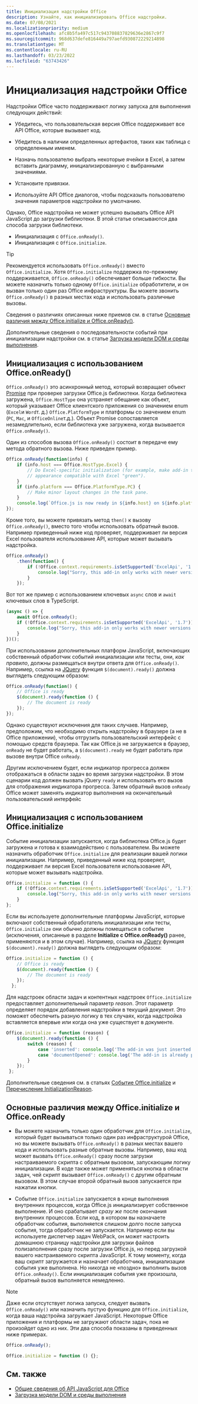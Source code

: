 ```yaml
---
title: Инициализация надстройки Office
description: Узнайте, как инициализировать Office надстройки.
ms.date: 07/08/2021
ms.localizationpriority: medium
ms.openlocfilehash: afc8b5fa497c517c943708837829636e2867c9f7
ms.sourcegitcommit: 968d637defe816449a797aefd930872229214898
ms.translationtype: MT
ms.contentlocale: ru-RU
ms.lasthandoff: 03/23/2022
ms.locfileid: "63743426"
---
```

# <a name="initialize-your-office-add-in"></a>Инициализация надстройки Office

Надстройки Office часто поддерживают логику запуска для выполнения следующих действий:

- Убедитесь, что пользовательская версия Office поддерживает все API Office, которые вызывает код.

- Убедитесь в наличии определенных артефактов, таких как таблица с определенным именем.

- Назначь пользователю выбрать некоторые ячейки в Excel, а затем вставить диаграмму, инициализированную с выбранными значениями.

- Установите привязки.

- Используйте API Office диалогов, чтобы подсказыть пользователю значения параметров надстройки по умолчанию.

Однако, Office надстройка не может успешно вызывать Office API JavaScript до загрузки библиотеки. В этой статье описываются два способа загрузки библиотеки.

- Инициализация с `Office.onReady()`.
- Инициализация с `Office.initialize`.

> [!TIP]
> Рекомендуется использовать `Office.onReady()` вместо `Office.initialize`. Хотя `Office.initialize` поддержка по-прежнему поддерживается, `Office.onReady()` обеспечивает больше гибкости. Вы можете назначить только одному `Office.initialize` обработители, и он вызван только один раз Office инфраструктуры. Вы можете звонить `Office.onReady()` в разных местах кода и использовать различные вызовы.
> 
> Сведения о различиях описанных ниже приемов см. в статье [Основные различия между Office.initialize и Office.onReady()](#major-differences-between-officeinitialize-and-officeonready).

Дополнительные сведения о последовательности событий при инициализации надстройки см. в статье [Загрузка модели DOM и среды выполнения](loading-the-dom-and-runtime-environment.md).

## <a name="initialize-with-officeonready"></a>Инициализация с использованием Office.onReady()

`Office.onReady()` это асинхронный метод, который возвращает объект [Promise](https://developer.mozilla.org/docs/Web/JavaScript/Reference/Global_Objects/Promise) при проверке загрузки Office.js библиотеки. Когда библиотека загружена, `Office.HostType` она устраняет обещание как объект, который указывает Office клиентского приложения со значением enum (`Excel`и `Word`т. д.) `Office.PlatformType` и платформы со значением enum (`PC`, `Mac`, и `OfficeOnline`т.д.). Объект Promise сопоставляется незамедлительно, если библиотека уже загружена, когда вызывается `Office.onReady()`.

Один из способов вызова `Office.onReady()` состоит в передаче ему метода обратного вызова. Ниже приведен пример.

```js
Office.onReady(function(info) {
    if (info.host === Office.HostType.Excel) {
        // Do Excel-specific initialization (for example, make add-in task pane's
        // appearance compatible with Excel "green").
    }
    if (info.platform === Office.PlatformType.PC) {
        // Make minor layout changes in the task pane.
    }
    console.log(`Office.js is now ready in ${info.host} on ${info.platform}`);
});
```

Кроме того, вы можете привязать метод `then()` к вызову `Office.onReady()`, вместо того чтобы использовать обратный вызов. Например приведенный ниже код проверяет, поддерживает ли версия Excel пользователя использование API, которые может вызывать надстройка.

```js
Office.onReady()
    .then(function() {
        if (!Office.context.requirements.isSetSupported('ExcelApi', '1.7')) {
            console.log("Sorry, this add-in only works with newer versions of Excel.");
        }
    });
```

Вот тот же пример с использованием ключевых `async` слов и `await` ключевых слов в TypeScript.

```typescript
(async () => {
    await Office.onReady();
    if (!Office.context.requirements.isSetSupported('ExcelApi', '1.7')) {
        console.log("Sorry, this add-in only works with newer versions of Excel.");
    }
})();
```

При использовании дополнительных платформ JavaScript, включающих собственный обработчик событий инициализации или тесты, они, *как правило*, должны размещаться внутри ответа для `Office.onReady()`. Например, ссылка на [JQuery](https://jquery.com) функция `$(document).ready()` должна выглядеть следующим образом:

```js
Office.onReady(function() {
    // Office is ready
    $(document).ready(function () {
        // The document is ready
    });
});
```

Однако существуют исключения для таких случаев. Например, предположим, что необходимо открыть надстройку в браузере (а не в Office приложении), чтобы отгрузить пользовательский интерфейс с помощью средств браузера. Так как Office.js не загружается в браузер, `onReady` не будет работать, а `$(document).ready` не будет работать при вызове внутри Office `onReady`. 

Другим исключением будет, если индикатор прогресса должен отображаться в области задач во время загрузки надстройки. В этом сценарии код должен вызвать jQuery `ready` и использовать его вызов для отображения индикатора прогресса. Затем обратный вызов `onReady` Office может заменять индикатор выполнения на окончательный пользовательский интерфейс  

## <a name="initialize-with-officeinitialize"></a>Инициализация с использованием Office.initialize

Событие инициализации запускается, когда библиотека Office.js будет загружена и готова к взаимодействию с пользователем. Вы можете назначить обработчик `Office.initialize` для реализации вашей логики инициализации. Например, приведенный ниже код проверяет, поддерживает ли версия Excel пользователя использование API, которые может вызывать надстройка.

```js
Office.initialize = function () {
    if (!Office.context.requirements.isSetSupported('ExcelApi', '1.7')) {
        console.log("Sorry, this add-in only works with newer versions of Excel.");
    }
};
```

Если вы используете дополнительные платформы JavaScript, которые включают собственный обработатель инициализации или  тесты, `Office.initialize` они обычно должны помещаться в событие (исключения, описанные в разделе **Initialize с Office.onReady()** ранее, применяются и в этом случае). Например, ссылка на [JQuery](https://jquery.com) функция `$(document).ready()` должна выглядеть следующим образом:

```js
Office.initialize = function () {
    // Office is ready
    $(document).ready(function () {
        // The document is ready
    });
  };
```

Для надстроек области задач и контентных надстроек `Office.initialize` предоставляет дополнительный параметр _reason_. Этот параметр определяет порядок добавления надстройки в текущий документ. Это поможет обеспечить разную логику в тех случаях, когда надстройка вставляется впервые или когда она уже существует в документе.

```js
Office.initialize = function (reason) {
    $(document).ready(function () {
        switch (reason) {
            case 'inserted': console.log('The add-in was just inserted.');
            case 'documentOpened': console.log('The add-in is already part of the document.');
        }
    });
 };
```

Дополнительные сведения см. в статьях [Событие Office.initialize](/javascript/api/office) и [Перечисление InitializationReason](/javascript/api/office/office.initializationreason).

## <a name="major-differences-between-officeinitialize-and-officeonready"></a>Основные различия между Office.initialize и Office.onReady

- Вы можете назначить только один обработчик для `Office.initialize`, который будет вызываться только один раз инфраструктурой Office, но вы можете вызывать `Office.onReady()` в разных местах вашего кода и использовать разные обратные вызовы. Например, ваш код может вызвать `Office.onReady()` сразу после загрузки настраиваемого скрипта с обратным вызовом, запускающим логику инициализации. В коде также может применяться кнопка в области задач, чей скрипт вызывает `Office.onReady()` с другим обратным вызовом. В этом случае второй обратный вызов запускается при нажатии кнопки.

- Событие `Office.initialize` запускается в конце выполнения внутренних процессов, когда Office.js инициализирует собственное выполнение. И оно срабатывает *сразу же* после окончания внутренних процессов. Если код, в котором вы назначаете обработчик события, выполняется слишком долго после запуска события, тогда обработчик не запускается. Например если вы используете диспетчер задач WebPack, он может настроить домашнюю страницу надстройки для загрузки файлов полизаполнения сразу после загрузки Office.js, но перед загрузкой вашего настраиваемого скрипта JavaScript. К тому моменту, когда ваш скрипт загружается и назначает обработчика, инициализации события уже выполнена. Но никогда не «поздно» выполнить вызов `Office.onReady()`. Если инициализация события уже произошла, обратный вызов выполняется немедленно.

> [!NOTE]
> Даже если отсутствует логика запуска, следует вызвать `Office.onReady()` или назначить пустую функцию для `Office.initialize`, когда ваша надстройка загружает JavaScript. Некоторые Office приложения и платформы не загружают области задач, пока не произойдет одно из них. Эти два способа показаны в приведенных ниже примерах.
>
>```js    
>Office.onReady();
>```
>
>
>```js
>Office.initialize = function () {};
>```

## <a name="see-also"></a>См. также

- [Общие сведения об API JavaScript для Office](understanding-the-javascript-api-for-office.md)
- [Загрузка модели DOM и среды выполнения](loading-the-dom-and-runtime-environment.md)